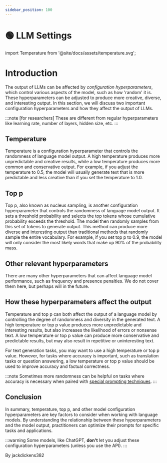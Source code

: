 ```yaml
---
sidebar_position: 100
---
```


# 🟢 LLM Settings


import Temperature from '@site/docs/assets/temperature.svg';

<div style={{textAlign: 'center'}}>
  <Temperature style={{width:"100%",height:"300px",verticalAlign:"top"}}/>
</div>

# Introduction

The output of LLMs can be affected by *configuration hyperparameters*, which control various aspects of the model, such as how 'random' it is. These hyperparameters can be adjusted to produce more creative, diverse, and interesting output. In this section, we will discuss two important configuration hyperparameters and how they affect the output of LLMs.

:::note
[for researchers] These are different from regular hyperparameters like learning rate, number of layers, hidden size, etc. 
:::

## Temperature

Temperature is a configuration hyperparameter that controls the randomness of language model output. A high temperature produces more unpredictable and creative results, while a low temperature produces more common and conservative output. For example, if you adjust the temperature to 0.5, the model will usually generate text that is more predictable and less creative than if you set the temperature to 1.0.

## Top p

Top p, also known as nucleus sampling, is another configuration hyperparameter that controls the randomness of language model output. It sets a threshold probability and selects the top tokens whose cumulative probability exceeds the threshold. The model then randomly samples from this set of tokens to generate output. This method can produce more diverse and interesting output than traditional methods that randomly sample the entire vocabulary. For example, if you set top p to 0.9, the model will only consider the most likely words that make up 90% of the probability mass.

## Other relevant hyperparameters

There are many other hyperparameters that can affect language model performance, such as frequency and presence penalties. We do not cover them here, but perhaps will in the future.

## How these hyperparameters affect the output

Temperature and top p can both affect the output of a language model by controlling the degree of randomness and diversity in the generated text. A high temperature or top p value produces more unpredictable and interesting results, but also increases the likelihood of errors or nonsense text. A low temperature or top p value can produce more conservative and predictable results, but may also result in repetitive or uninteresting text.

For text generation tasks, you may want to use a high temperature or top p value. However, for tasks where accuracy is important, such as translation tasks or question answering, a low temperature or top p value should be used to improve accuracy and factual correctness.

:::note
Sometimes more randomness can be helpful on tasks where accuracy is necessary when paired with [special prompting techniques](https://learnprompting.org/docs/intermediate/self_consistency).
:::




## Conclusion

In summary, temperature, top p, and other model configuration hyperparameters are key factors to consider when working with language models. By understanding the relationship between these hyperparameters and the model output, practitioners can optimize their prompts for specific tasks and applications.

:::warning
Some models, like ChatGPT, **don't** let you adjust these configuration hyperparameters (unless you use the API).
:::

By jackdickens382